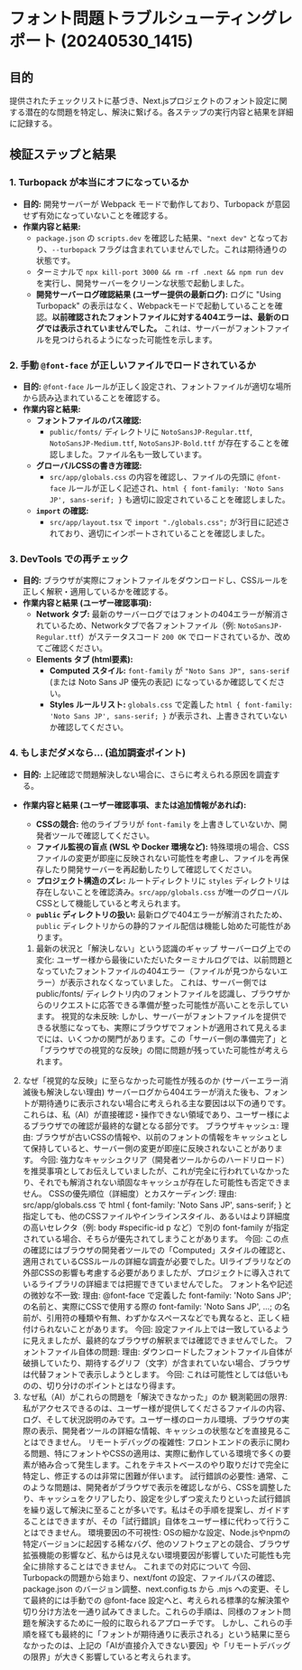 # フォント問題トラブルシューティングレポート (20240530_1415)

## 目的

提供されたチェックリストに基づき、Next.jsプロジェクトのフォント設定に関する潜在的な問題を特定し、解決に繋げる。各ステップの実行内容と結果を詳細に記録する。

## 検証ステップと結果

### 1. Turbopack が本当にオフになっているか

*   **目的:** 開発サーバーが Webpack モードで動作しており、Turbopack が意図せず有効になっていないことを確認する。
*   **作業内容と結果:**
    *   `package.json` の `scripts.dev` を確認した結果、`"next dev"` となっており、`--turbopack` フラグは含まれていませんでした。これは期待通りの状態です。
    *   ターミナルで `npx kill-port 3000 && rm -rf .next && npm run dev` を実行し、開発サーバーをクリーンな状態で起動しました。
    *   **開発サーバーログ確認結果 (ユーザー提供の最新ログ):** ログに "Using Turbopack" の表示はなく、Webpackモードで起動していることを確認。**以前確認されたフォントファイルに対する404エラーは、最新のログでは表示されていませんでした。** これは、サーバーがフォントファイルを見つけられるようになった可能性を示します。

### 2. 手動 `@font-face` が正しいファイルでロードされているか

*   **目的:** `@font-face` ルールが正しく設定され、フォントファイルが適切な場所から読み込まれていることを確認する。
*   **作業内容と結果:**
    *   **フォントファイルのパス確認:**
        *   `public/fonts/` ディレクトリに `NotoSansJP-Regular.ttf`, `NotoSansJP-Medium.ttf`, `NotoSansJP-Bold.ttf` が存在することを確認しました。ファイル名も一致しています。
    *   **グローバルCSSの書き方確認:**
        *   `src/app/globals.css` の内容を確認し、ファイルの先頭に `@font-face` ルールが正しく記述され、`html { font-family: 'Noto Sans JP', sans-serif; }` も適切に設定されていることを確認しました。
    *   **`import` の確認:**
        *   `src/app/layout.tsx` で `import "./globals.css";` が3行目に記述されており、適切にインポートされていることを確認しました。

### 3. DevTools での再チェック

*   **目的:** ブラウザが実際にフォントファイルをダウンロードし、CSSルールを正しく解釈・適用しているかを確認する。
*   **作業内容と結果 (ユーザー確認事項):**
    *   **Network タブ:** 最新のサーバーログではフォントの404エラーが解消されているため、Networkタブで各フォントファイル（例: `NotoSansJP-Regular.ttf`）がステータスコード `200 OK` でロードされているか、改めてご確認ください。
    *   **Elements タブ (html要素):**
        *   **Computed スタイル:** `font-family` が `"Noto Sans JP", sans-serif` (または Noto Sans JP 優先の表記) になっているか確認してください。
        *   **Styles ルールリスト:** `globals.css` で定義した `html { font-family: 'Noto Sans JP', sans-serif; }` が表示され、上書きされていないか確認してください。

### 4. もしまだダメなら… (追加調査ポイント)

*   **目的:** 上記確認で問題解決しない場合に、さらに考えられる原因を調査する。
*   **作業内容と結果 (ユーザー確認事項、または追加情報があれば):**
    *   **CSSの競合:** 他のライブラリが `font-family` を上書きしていないか、開発者ツールで確認してください。
    *   **ファイル監視の盲点 (WSL や Docker 環境など):** 特殊環境の場合、CSSファイルの変更が即座に反映されない可能性を考慮し、ファイルを再保存したり開発サーバーを再起動したりして確認してください。
    *   **プロジェクト構造のズレ:** ルートディレクトリに `styles` ディレクトリは存在しないことを確認済み。`src/app/globals.css` が唯一のグローバルCSSとして機能していると考えられます。
    *   **`public` ディレクトリの扱い:** 最新ログで404エラーが解消されたため、`public` ディレクトリからの静的ファイル配信は機能し始めた可能性があります。 

    1. 最新の状況と「解決しない」という認識のギャップ
サーバーログ上での変化: ユーザー様から最後にいただいたターミナルログでは、以前問題となっていたフォントファイルの404エラー（ファイルが見つからないエラー）が表示されなくなっていました。 これは、サーバー側では public/fonts/ ディレクトリ内のフォントファイルを認識し、ブラウザからのリクエストに応答できる準備が整った可能性が高いことを示しています。
視覚的な未反映: しかし、サーバーがフォントファイルを提供できる状態になっても、実際にブラウザでフォントが適用されて見えるまでには、いくつかの関門があります。この「サーバー側の準備完了」と「ブラウザでの視覚的な反映」の間に問題が残っていた可能性が考えられます。
2. なぜ「視覚的な反映」に至らなかった可能性が残るのか (サーバーエラー消滅後も解決しない理由)
サーバーログから404エラーが消えた後も、フォントが期待通りに表示されない場合に考えられる主な要因は以下の通りです。これらは、私（AI）が直接確認・操作できない領域であり、ユーザー様によるブラウザでの確認が最終的な鍵となる部分です。
ブラウザキャッシュ:
理由: ブラウザが古いCSSの情報や、以前のフォントの情報をキャッシュとして保持していると、サーバー側の変更が即座に反映されないことがあります。
今回: 強力なキャッシュクリア（開発者ツールからのハードリロード）を推奨事項としてお伝えしていましたが、これが完全に行われていなかったり、それでも解消されない頑固なキャッシュが存在した可能性も否定できません。
CSSの優先順位（詳細度）とカスケーディング:
理由: src/app/globals.css で html { font-family: 'Noto Sans JP', sans-serif; } と指定しても、他のCSSファイルやインラインスタイル、あるいはより詳細度の高いセレクタ（例: body #specific-id p など）で別の font-family が指定されている場合、そちらが優先されてしまうことがあります。
今回: この点の確認にはブラウザの開発者ツールでの「Computed」スタイルの確認と、適用されているCSSルールの詳細な調査が必要でした。UIライブラリなどの外部CSSの影響も考慮する必要がありましたが、プロジェクトに導入されているライブラリの詳細までは把握できていませんでした。
フォント名や記述の微妙な不一致:
理由: @font-face で定義した font-family: 'Noto Sans JP'; の名前と、実際にCSSで使用する際の font-family: 'Noto Sans JP', ...; の名前が、引用符の種類や有無、わずかなスペースなどでも異なると、正しく紐付けられないことがあります。
今回: 設定ファイル上では一致しているように見えましたが、最終的なブラウザの解釈までは確認できませんでした。
フォントファイル自体の問題:
理由: ダウンロードしたフォントファイル自体が破損していたり、期待するグリフ（文字）が含まれていない場合、ブラウザは代替フォントで表示しようとします。
今回: これは可能性としては低いものの、切り分けのポイントとはなり得ます。
3. なぜ私（AI）がこれらの問題を「解決できなかった」のか
観測範囲の限界: 私がアクセスできるのは、ユーザー様が提供してくださるファイルの内容、ログ、そして状況説明のみです。ユーザー様のローカル環境、ブラウザの実際の表示、開発者ツールの詳細な情報、キャッシュの状態などを直接見ることはできません。
リモートデバッグの複雑性: フロントエンドの表示に関わる問題、特にフォントやCSSの適用は、実際に動作している環境で多くの要素が絡み合って発生します。これをテキストベースのやり取りだけで完全に特定し、修正するのは非常に困難が伴います。
試行錯誤の必要性: 通常、このような問題は、開発者がブラウザで表示を確認しながら、CSSを調整したり、キャッシュをクリアしたり、設定を少しずつ変えたりといった試行錯誤を繰り返して解決に至ることが多いです。私はその手順を提案し、ガイドすることはできますが、その「試行錯誤」自体をユーザー様に代わって行うことはできません。
環境要因の不可視性: OSの細かな設定、Node.jsやnpmの特定バージョンに起因する稀なバグ、他のソフトウェアとの競合、ブラウザ拡張機能の影響など、私からは見えない環境要因が影響していた可能性も完全に排除することはできません。
これまでの対応について
今回、Turbopackの問題から始まり、next/font の設定、ファイルパスの確認、package.json のバージョン調整、next.config.ts から .mjs への変更、そして最終的には手動での @font-face 設定へと、考えられる標準的な解決策や切り分け方法を一通り試みてきました。これらの手順は、同様のフォント問題を解決するために一般的に取られるアプローチです。
しかし、これらの手順を経ても最終的に「フォントが期待通りに表示される」という結果に至らなかったのは、上記の「AIが直接介入できない要因」や「リモートデバッグの限界」が大きく影響していると考えられます。
